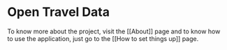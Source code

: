 # Open Travel Data

To know more about the project, visit the [[About]] page and to know how to use the application, just go to the [[How to set things up]] page.
